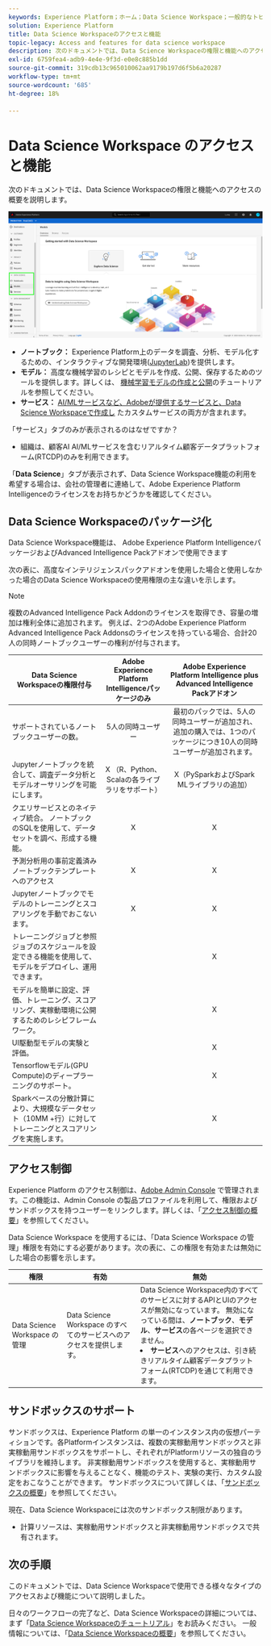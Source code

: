 ```yaml
---
keywords: Experience Platform；ホーム；Data Science Workspace；一般的なトピック；アクセス制御；サンドボックス；インテリジェンスパック；dsw機能；dswアクセス；Adobe Experience Platformインテリジェンス；インテリジェンス；aepインテリジェンスパッケージ
solution: Experience Platform
title: Data Science Workspaceのアクセスと機能
topic-legacy: Access and features for data science workspace
description: 次のドキュメントでは、Data Science Workspaceの権限と機能へのアクセスの概要を説明します。
exl-id: 6759fea4-adb9-4e4e-9f3d-e0e8c885b1dd
source-git-commit: 319cdb13c965010062aa9179b197d6f5b6a20287
workflow-type: tm+mt
source-wordcount: '685'
ht-degree: 18%

---
```


# Data Science Workspace のアクセスと機能

次のドキュメントでは、Data Science Workspaceの権限と機能へのアクセスの概要を説明します。

![DSWタブ](./images/access/platform-tabs.png)

- **ノートブック：** Experience Platform上のデータを調査、分析、モデル化するための、インタラクティブな開発環境([JupyterLab](./jupyterlab/overview.md))を提供します。
- **モデル：** 高度な機械学習のレシピとモデルを作成、公開、保存するためのツールを提供します。詳しくは、 [機械学習モデルの作成と公開](./models-recipes/create-publish-model.md)のチュートリアルを参照してください。
- **サービス：**  [AI/MLサービスなど、Adobeが提供するサービスと、Data Science Workspaceで作成し](../intelligent-services/home.md) たカスタムサービスの両方が含まれます。

「サービス」タブのみが表示されるのはなぜですか？

- 組織は、顧客AI AI/MLサービスを含むリアルタイム顧客データプラットフォーム(RTCDP)のみを利用できます。

「**Data Science**」タブが表示されず、Data Science Workspace機能の利用を希望する場合は、会社の管理者に連絡して、Adobe Experience Platform Intelligenceのライセンスをお持ちかどうかを確認してください。

## Data Science Workspaceのパッケージ化

Data Science Workspace機能は、 Adobe Experience Platform IntelligenceパッケージおよびAdvanced Intelligence Packアドオンで使用できます

次の表に、高度なインテリジェンスパックアドオンを使用した場合と使用しなかった場合のData Science Workspaceの使用権限の主な違いを示します。

>[!NOTE]
>
>複数のAdvanced Intelligence Pack Addonのライセンスを取得でき、容量の増加は権利全体に追加されます。 例えば、2つのAdobe Experience Platform Advanced Intelligence Pack Addonsのライセンスを持っている場合、合計20人の同時ノートブックユーザーの権利が付与されます。

| Data Science Workspaceの権限付与 | Adobe Experience Platform Intelligenceパッケージのみ | Adobe Experience Platform Intelligence plus Advanced Intelligence Packアドオン |
| --- | :---: | :---: |
| サポートされているノートブックユーザーの数。 | 5人の同時ユーザー | 最初のパックでは、5人の同時ユーザーが追加され、追加の購入では、1つのパッケージにつき10人の同時ユーザーが追加されます。 |
| Jupyterノートブックを統合して、調査データ分析とモデルオーサリングを可能にします。 | X （R、Python、Scalaの各ライブラリをサポート） | X（PySparkおよびSpark MLライブラリの追加） |
| クエリサービスとのネイティブ統合。 ノートブックのSQLを使用して、データセットを調べ、形成する機能。 | X | X |
| 予測分析用の事前定義済みノートブックテンプレートへのアクセス | X | X |
| Jupyterノートブックでモデルのトレーニングとスコアリングを手動でおこないます。 | X | X |
| トレーニングジョブと参照ジョブのスケジュールを設定できる機能を使用して、モデルをデプロイし、運用できます。 |  | X |
| モデルを簡単に設定、評価、トレーニング、スコアリング、実稼動環境に公開するためのレシピフレームワーク。 |  | X |
| UI駆動型モデルの実験と評価。 |  | X |
| Tensorflowモデル(GPU Compute)のディープラーニングのサポート。 |  | X |
| Sparkベースの分散計算により、大規模なデータセット（10MM +行）に対してトレーニングとスコアリングを実施します。 |  | X |

## アクセス制御

Experience Platform のアクセス制御は、[Adobe Admin Console](https://adminconsole.adobe.com) で管理されます。この機能は、Admin Console の製品プロファイルを利用して、権限およびサンドボックスを持つユーザーをリンクします。詳しくは、「[アクセス制御の概要](../access-control/home.md)」を参照してください。

 Data Science Workspace を使用するには、「Data Science Workspace の管理」権限を有効にする必要があります。次の表に、この権限を有効または無効にした場合の影響を示します。

| 権限 | 有効 | 無効 |
|---|---|---|
| Data Science Workspace の管理 | Data Science Workspace のすべてのサービスへのアクセスを提供します。 | Data Science Workspace内のすべてのサービスに対するAPIとUIのアクセスが無効になっています。 無効になっている間は、**ノートブック**、**モデル**、**サービス**&#x200B;の各ページを選択できません。 <li>**サービス**&#x200B;へのアクセスは、引き続きリアルタイム顧客データプラットフォーム(RTCDP)を通じて利用できます。</li> |

## サンドボックスのサポート

サンドボックスは、Experience Platform の単一のインスタンス内の仮想パーティションです。各Platformインスタンスは、複数の実稼動用サンドボックスと非実稼動用サンドボックスをサポートし、それぞれがPlatformリソースの独自のライブラリを維持します。 非実稼動用サンドボックスを使用すると、実稼動用サンドボックスに影響を与えることなく、機能のテスト、実験の実行、カスタム設定をおこなうことができます。 サンドボックスについて詳しくは、「[サンドボックスの概要](../sandboxes/home.md)」を参照してください。

現在、Data Science Workspaceには次のサンドボックス制限があります。

- 計算リソースは、実稼動用サンドボックスと非実稼動用サンドボックスで共有されます。

## 次の手順

このドキュメントでは、Data Science Workspaceで使用できる様々なタイプのアクセスおよび機能について説明しました。

日々のワークフローの完了など、Data Science Workspaceの詳細については、まず「[Data Science Workspaceのチュートリアル](./walkthrough.md)」をお読みください。 一般情報については、「[Data Science Workspaceの概要](./home.md)」を参照してください。
